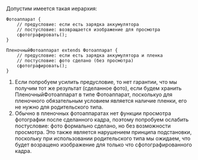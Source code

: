 Допустим имеется такая иерархия:
```
Фотоаппарат {
    // предусловие: если есть зарядка аккумулятора
    // постусловие: возвращается изображение для просмотра
    сфотографировать();
}

ПленочныйФотоаппарат extends Фотоаппарат {
    // предусловие: если есть зарядка аккумулятора и пленка
    // постусловие: фото сделано (без просмотра)
    сфотографировать();
}
```
1. Если попробуем усилить предусловие, то нет гарантии, что мы получим тот же результат (сделанное фото), если будем хранить ПленочныйФотоаппарат в типе Фотоаппарат, посколькуо для пленочного обязательным условием является наличие пленки, его не нужно для родительского типа.
2. Обычно в пленочных фотоаппаратах нет функции просмотра фотографии после сделанного кадра, поэтому попробуем ослабить постусловие: фото формально сделано, но без возможности просмотра. Это также является нарушением принципа подстановки, поскольку при использовании родительского типа мы ожидаем, что будет возращено изображение для только что сфотографированного кадра.